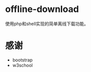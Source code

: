 offline-download
================
使用php和shell实现的简单离线下载功能。

感谢
===============
* bootstrap 
* w3school
